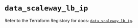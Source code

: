 # `data_scaleway_lb_ip`

Refer to the Terraform Registory for docs: [`data_scaleway_lb_ip`](https://registry.terraform.io/providers/scaleway/scaleway/2.31.0/docs/data-sources/lb_ip).
